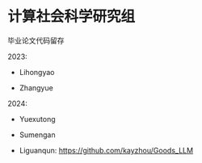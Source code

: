 # 计算社会科学研究组

毕业论文代码留存

2023:

- Lihongyao

- Zhangyue

2024: 

- Yuexutong

- Sumengan

- Liguanqun: https://github.com/kayzhou/Goods_LLM



